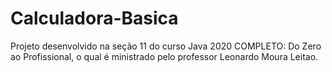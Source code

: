 # Calculadora-Basica

Projeto desenvolvido na seção 11 do curso Java 2020 COMPLETO: Do Zero ao Profissional, o qual é ministrado pelo professor Leonardo Moura Leitao.
